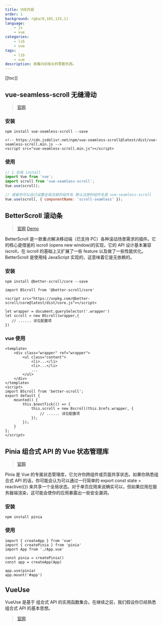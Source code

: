 ```yaml
---
title: VUE内容
order: 1
background: rgba(0,165,135,1)
language:
    - js
    - vue
categories:
    - lib
    - vue
tags:
    - lib
    - vue
description: 收集VUE相关的零散东西。
---
```


[[toc]]

## vue-seamless-scroll 无缝滑动

> [官网](https://chenxuan0000.github.io/vue-seamless-scroll/zh/guide/)

### 安装

```shell
npm install vue-seamless-scroll --save

<!-- https://cdn.jsdelivr.net/npm/vue-seamless-scroll@latest/dist/vue-seamless-scroll.min.js -->
<script src="vue-seamless-scroll.min.js"></script>
```

### 使用

```js
// 1.全局 install
import Vue from 'vue';
import scroll from 'vue-seamless-scroll';
Vue.use(scroll);

// 或者你可以自己设置全局注册的组件名 默认注册的组件名是 vue-seamless-scroll
Vue.use(scroll, { componentName: 'scroll-seamless' });
```

## BetterScroll 滚动条

> [官网](https://better-scroll.github.io/docs/zh-CN/guide/#%E8%B5%B7%E6%AD%A5) [Demo](https://better-scroll.github.io/examples/#/)

BetterScroll 是一款重点解决移动端（已支持 PC）各种滚动场景需求的插件。它的核心是借鉴的 iscroll (opens new window)的实现，它的 API 设计基本兼容 iscroll，在 iscroll 的基础上又扩展了一些 feature 以及做了一些性能优化。
BetterScroll 是使用纯 JavaScript 实现的，这意味着它是无依赖的。

### 安装

```shell
npm install @better-scroll/core --save

import BScroll from '@better-scroll/core'

<script src="https://unpkg.com/@better-scroll/core@latest/dist/core.js"></script>

let wrapper = document.querySelector('.wrapper')
let scroll = new BScroll(wrapper,{
   // ...... 详见配置项
})
```

### vue 使用

```vue
<template>
    <div class="wrapper" ref="wrapper">
        <ul class="content">
            <li>...</li>
            <li>...</li>
            ...
        </ul>
    </div>
</template>
<script>
import BScroll from 'better-scroll';
export default {
    mounted() {
        this.$nextTick(() => {
            this.scroll = new Bscroll(this.$refs.wrapper, {
                // ...... 详见配置项
            });
        });
    }
};
</script>
```


## Pinia 组合式 API 的 Vue 状态管理库

> [官网](https://pinia.vuejs.org/zh/introduction.html) 

Pinia 是 Vue 的专属状态管理库，它允许你跨组件或页面共享状态。如果你熟悉组合式 API 的话，你可能会认为可以通过一行简单的 export const state = reactive({}) 来共享一个全局状态。对于单页应用来说确实可以，但如果应用在服务器端渲染，这可能会使你的应用暴露出一些安全漏洞。

### 安装

```shell
npm install pinia
```

### 使用

```vue
import { createApp } from 'vue'
import { createPinia } from 'pinia'
import App from './App.vue'

const pinia = createPinia()
const app = createApp(App)

app.use(pinia)
app.mount('#app')
```

## VueUse

VueUse 是基于 组合式 API 的实用函数集合。在继续之前，我们假设你已经熟悉 组合式 API 的基本思想。

> [官网](https://vueuse.nodejs.cn/guide/)
